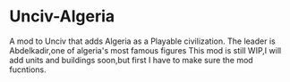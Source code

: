 # Unciv-Algeria
A mod to Unciv that adds Algeria as a Playable civilization.
The leader is Abdelkadir,one of algeria's most famous figures
This mod is still WIP,I will add units and buildings soon,but first I have to make sure the mod fucntions.
